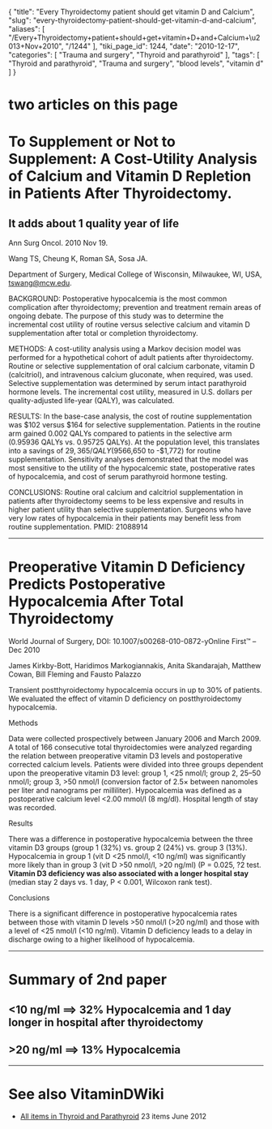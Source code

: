 {
    "title": "Every Thyroidectomy patient should get vitamin D and Calcium",
    "slug": "every-thyroidectomy-patient-should-get-vitamin-d-and-calcium",
    "aliases": [
        "/Every+Thyroidectomy+patient+should+get+vitamin+D+and+Calcium+\u2013+Nov+2010",
        "/1244"
    ],
    "tiki_page_id": 1244,
    "date": "2010-12-17",
    "categories": [
        "Trauma and surgery",
        "Thyroid and parathyroid"
    ],
    "tags": [
        "Thyroid and parathyroid",
        "Trauma and surgery",
        "blood levels",
        "vitamin d"
    ]
}


# two articles on this page

# To Supplement or Not to Supplement: A Cost-Utility Analysis of Calcium and Vitamin D Repletion in Patients After Thyroidectomy.

## It adds about 1 quality year of life

Ann Surg Oncol. 2010 Nov 19. 

Wang TS, Cheung K, Roman SA, Sosa JA.

Department of Surgery, Medical College of Wisconsin, Milwaukee, WI, USA, tswang@mcw.edu.

BACKGROUND: Postoperative hypocalcemia is the most common complication after thyroidectomy; prevention and treatment remain areas of ongoing debate. The purpose of this study was to determine the incremental cost utility of routine versus selective calcium and vitamin D supplementation after total or completion thyroidectomy.

METHODS: A cost-utility analysis using a Markov decision model was performed for a hypothetical cohort of adult patients after thyroidectomy. Routine or selective supplementation of oral calcium carbonate, vitamin D (calcitriol), and intravenous calcium gluconate, when required, was used. Selective supplementation was determined by serum intact parathyroid hormone levels. The incremental cost utility, measured in U.S. dollars per quality-adjusted life-year (QALY), was calculated.

RESULTS: In the base-case analysis, the cost of routine supplementation was $102 versus $164 for selective supplementation. Patients in the routine arm gained 0.002 QALYs compared to patients in the selective arm (0.95936 QALYs vs. 0.95725 QALYs). At the population level, this translates into a savings of $29,365/QALY (95% confidence interval, -$66,650 to -$1,772) for routine supplementation. Sensitivity analyses demonstrated that the model was most sensitive to the utility of the hypocalcemic state, postoperative rates of hypocalcemia, and cost of serum parathyroid hormone testing.

CONCLUSIONS: Routine oral calcium and calcitriol supplementation in patients after thyroidectomy seems to be less expensive and results in higher patient utility than selective supplementation. Surgeons who have very low rates of hypocalcemia in their patients may benefit less from routine supplementation. PMID: 21088914 

- - - - - - - - 

# Preoperative Vitamin D Deficiency Predicts Postoperative Hypocalcemia After Total Thyroidectomy

World Journal of Surgery, DOI: 10.1007/s00268-010-0872-yOnline First™  – Dec 2010

James Kirkby-Bott, Haridimos Markogiannakis, Anita Skandarajah, Matthew Cowan, Bill Fleming and Fausto Palazzo

Transient postthyroidectomy hypocalcemia occurs in up to 30% of patients. We evaluated the effect of vitamin D deficiency on postthyroidectomy hypocalcemia.

Methods  

Data were collected prospectively between January 2006 and March 2009. A total of 166 consecutive total thyroidectomies were analyzed regarding the relation between preoperative vitamin D3 levels and postoperative corrected calcium levels. Patients were divided into three groups dependent upon the preoperative vitamin D3 level: group 1, <25 nmol/l; group 2, 25–50 nmol/l; group 3, >50 nmol/l (conversion factor of 2.5× between nanomoles per liter and nanograms per milliliter). Hypocalcemia was defined as a postoperative calcium level <2.00 mmol/l (8 mg/dl). Hospital length of stay was recorded.

Results  

There was a difference in postoperative hypocalcemia between the three vitamin D3 groups (group 1 (32%) vs. group 2 (24%) vs. group 3 (13%). Hypocalcemia in group 1 (vit D <25 nmol/l, <10 ng/ml) was significantly more likely than in group 3 (vit D >50 nmol/l, >20 ng/ml) (P = 0.025, ?2 test.  **Vitamin D3 deficiency was also associated with a longer hospital stay**  (median stay 2 days vs. 1 day, P < 0.001, Wilcoxon rank test).

Conclusions  

There is a significant difference in postoperative hypocalcemia rates between those with vitamin D levels >50 nmol/l (>20 ng/ml) and those with a level of <25 nmol/l (<10 ng/ml). Vitamin D deficiency leads to a delay in discharge owing to a higher likelihood of hypocalcemia.

- - - - - 

# Summary of 2nd paper

## <10 ng/ml ==> 32% Hypocalcemia and 1 day longer in hospital after thyroidectomy

## >20 ng/ml ==> 13% Hypocalcemia

- - - - - - - - - 

# See also VitaminDWiki

* [All items in Thyroid and Parathyroid](https://www.VitaminDWiki.com/tiki-browse_categories.php?parentId=79&sort_mode=created_desc) 23 items June 2012